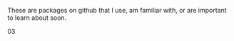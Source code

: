 
These are packages on github that I use, am familiar with,
or are important to learn about soon.

03
